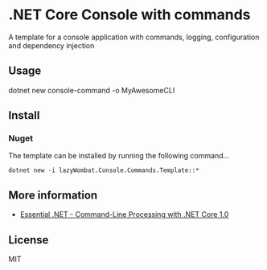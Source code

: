 # .NET Core Console with commands

A template for a console application with commands, logging, configuration and dependency injection

## Usage

dotnet new console-command -o MyAwesomeCLI

## Install

### Nuget

The template can be installed by running the following command...
```
dotnet new -i lazyWombat.Console.Commands.Template::*
```

## More information

- [Essential .NET - Command-Line Processing with .NET Core 1.0](https://msdn.microsoft.com/en-us/magazine/mt763239.aspx)

## License

MIT